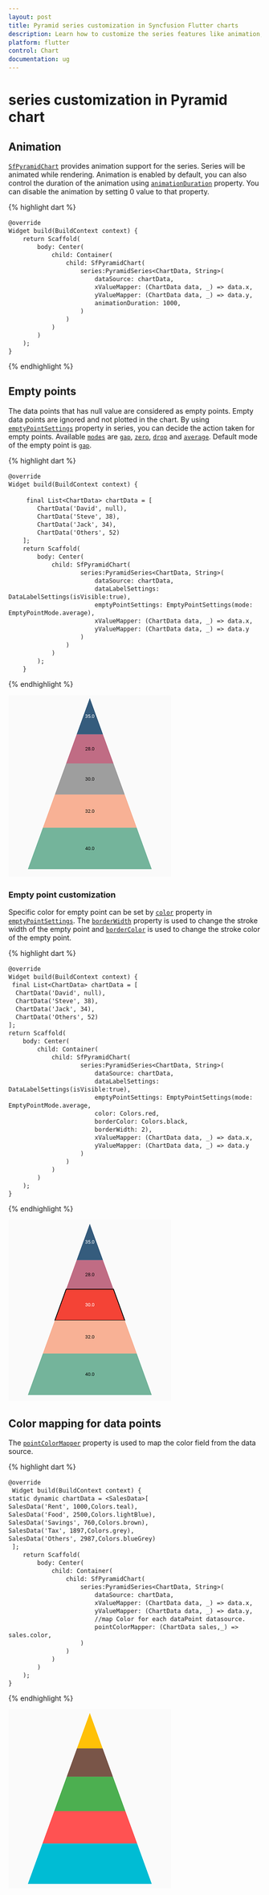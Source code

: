 ```yaml
---
layout: post
title: Pyramid series customization in Syncfusion Flutter charts
description: Learn how to customize the series features like animation, empty points mode, gradient, etc., in SfPyramid chart
platform: flutter
control: Chart
documentation: ug
---
```


# series customization in Pyramid chart

## Animation

[`SfPyramidChart`](https://pub.dev/documentation/syncfusion_flutter_charts/latest/charts/SfPyramidChart-class.html) provides animation support for the series. Series will be animated while rendering. Animation is enabled by default, you can also control the duration of the animation using [`animationDuration`](https://pub.dev/documentation/syncfusion_flutter_charts/latest/charts/PyramidSeries/animationDuration.html) property. You can disable the animation by setting 0 value to that property.

{% highlight dart %} 

    @override
    Widget build(BuildContext context) {
        return Scaffold(
            body: Center(
                child: Container(
                    child: SfPyramidChart(
                        series:PyramidSeries<ChartData, String>(
                            dataSource: chartData,
                            xValueMapper: (ChartData data, _) => data.x,
                            yValueMapper: (ChartData data, _) => data.y,
                            animationDuration: 1000,
                        )
                    )
                )
            )
        );
    }

{% endhighlight %}

## Empty points

The data points that has null value are considered as empty points. Empty data points are ignored and not plotted in the chart. By using [`emptyPointSettings`](https://pub.dev/documentation/syncfusion_flutter_charts/latest/charts/PyramidSeries/emptyPointSettings.html) property in series, you can decide the action taken for empty points. Available [`modes`](https://pub.dev/documentation/syncfusion_flutter_charts/latest/charts/EmptyPointMode-class.html) are [`gap`](https://pub.dev/documentation/syncfusion_flutter_charts/latest/charts/EmptyPointMode-class.html), [`zero`](https://pub.dev/documentation/syncfusion_flutter_charts/latest/charts/EmptyPointMode-class.html), [`drop`](https://pub.dev/documentation/syncfusion_flutter_charts/latest/charts/EmptyPointMode-class.html) and [`average`](https://pub.dev/documentation/syncfusion_flutter_charts/latest/charts/EmptyPointMode-class.html). Default mode of the empty point is [`gap`](https://pub.dev/documentation/syncfusion_flutter_charts/latest/charts/EmptyPointMode-class.html).

{% highlight dart %} 

    @override
    Widget build(BuildContext context) {
        
         final List<ChartData> chartData = [
            ChartData('David', null),
            ChartData('Steve', 38),
            ChartData('Jack', 34),
            ChartData('Others', 52)
        ];
        return Scaffold(
            body: Center(
                child: SfPyramidChart(
                        series:PyramidSeries<ChartData, String>(
                            dataSource: chartData,
                            dataLabelSettings: DataLabelSettings(isVisible:true),
                            emptyPointSettings: EmptyPointSettings(mode: EmptyPointMode.average),
                            xValueMapper: (ChartData data, _) => data.x,
                            yValueMapper: (ChartData data, _) => data.y
                        )
                    )
                )
            );
        }

{% endhighlight %}

![Empty points](images/Pyramid-customization/emptyPoints.png)

### Empty point customization

Specific color for empty point can be set by [`color`](https://pub.dev/documentation/syncfusion_flutter_charts/latest/charts/EmptyPointSettings/color.html) property in [`emptyPointSettings`](https://pub.dev/documentation/syncfusion_flutter_charts/latest/charts/PyramidSeries/emptyPointSettings.html). The [`borderWidth`](https://pub.dev/documentation/syncfusion_flutter_charts/latest/charts/EmptyPointSettings/borderWidth.html) property is used to change the stroke width of the empty point and [`borderColor`](https://pub.dev/documentation/syncfusion_flutter_charts/latest/charts/EmptyPointSettings/borderColor.html) is used to change the stroke color of the empty point.

{% highlight dart %} 

    @override
    Widget build(BuildContext context) {
     final List<ChartData> chartData = [
      ChartData('David', null),
      ChartData('Steve', 38),
      ChartData('Jack', 34),
      ChartData('Others', 52)
    ];
    return Scaffold(
        body: Center(
            child: Container(
                child: SfPyramidChart(
                        series:PyramidSeries<ChartData, String>(
                            dataSource: chartData,
                            dataLabelSettings: DataLabelSettings(isVisible:true),
                            emptyPointSettings: EmptyPointSettings(mode: EmptyPointMode.average,
                            color: Colors.red,
                            borderColor: Colors.black,
                            borderWidth: 2),
                            xValueMapper: (ChartData data, _) => data.x,
                            yValueMapper: (ChartData data, _) => data.y
                        )
                    )
                )
            )
        );
    }

{% endhighlight %}

![Empty points customization](images/Pyramid-customization/emptyPointcustomization.png)

## Color mapping for data points   

The [`pointColorMapper`](https://pub.dev/documentation/syncfusion_flutter_charts/latest/charts/PyramidSeries/pointColorMapper.html) property is used to map the color field from the data source. 

{% highlight dart %} 

    @override
     Widget build(BuildContext context) {
    static dynamic chartData = <SalesData>[
    SalesData('Rent', 1000,Colors.teal),
    SalesData('Food', 2500,Colors.lightBlue),
    SalesData('Savings', 760,Colors.brown),
    SalesData('Tax', 1897,Colors.grey),
    SalesData('Others', 2987,Colors.blueGrey)
     ];
        return Scaffold(
            body: Center(
                child: Container(
                    child: SfPyramidChart(
                        series:PyramidSeries<ChartData, String>(
                            dataSource: chartData,
                            xValueMapper: (ChartData data, _) => data.x,
                            yValueMapper: (ChartData data, _) => data.y,
                            //map Color for each dataPoint datasource.
                            pointColorMapper: (ChartData sales,_) => sales.color,
                        )
                    )
                )
            )
        );
    }

{% endhighlight %}

![mapcolor](images/Pyramid-customization/color-mapping.png)
